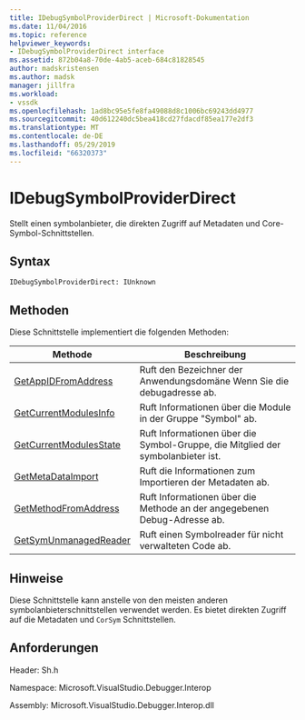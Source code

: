 ```yaml
---
title: IDebugSymbolProviderDirect | Microsoft-Dokumentation
ms.date: 11/04/2016
ms.topic: reference
helpviewer_keywords:
- IDebugSymbolProviderDirect interface
ms.assetid: 872b04a8-70de-4ab5-aceb-684c81828545
author: madskristensen
ms.author: madsk
manager: jillfra
ms.workload:
- vssdk
ms.openlocfilehash: 1ad8bc95e5fe8fa49088d8c1006bc69243dd4977
ms.sourcegitcommit: 40d612240dc5bea418cd27fdacdf85ea177e2df3
ms.translationtype: MT
ms.contentlocale: de-DE
ms.lasthandoff: 05/29/2019
ms.locfileid: "66320373"
---
```

# <a name="idebugsymbolproviderdirect"></a>IDebugSymbolProviderDirect
Stellt einen symbolanbieter, die direkten Zugriff auf Metadaten und Core-Symbol-Schnittstellen.

## <a name="syntax"></a>Syntax

```
IDebugSymbolProviderDirect: IUnknown
```

## <a name="methods"></a>Methoden
 Diese Schnittstelle implementiert die folgenden Methoden:

|Methode|Beschreibung|
|------------|-----------------|
|[GetAppIDFromAddress](../../../extensibility/debugger/reference/idebugsymbolproviderdirect-getappidfromaddress.md)|Ruft den Bezeichner der Anwendungsdomäne Wenn Sie die debugadresse ab.|
|[GetCurrentModulesInfo](../../../extensibility/debugger/reference/idebugsymbolproviderdirect-getcurrentmodulesinfo.md)|Ruft Informationen über die Module in der Gruppe "Symbol" ab.|
|[GetCurrentModulesState](../../../extensibility/debugger/reference/idebugsymbolproviderdirect-getcurrentmodulesstate.md)|Ruft Informationen über die Symbol-Gruppe, die Mitglied der symbolanbieter ist.|
|[GetMetaDataImport](../../../extensibility/debugger/reference/idebugsymbolproviderdirect-getmetadataimport.md)|Ruft die Informationen zum Importieren der Metadaten ab.|
|[GetMethodFromAddress](../../../extensibility/debugger/reference/idebugsymbolproviderdirect-getmethodfromaddress.md)|Ruft Informationen über die Methode an der angegebenen Debug-Adresse ab.|
|[GetSymUnmanagedReader](../../../extensibility/debugger/reference/idebugsymbolproviderdirect-getsymunmanagedreader.md)|Ruft einen Symbolreader für nicht verwalteten Code ab.|

## <a name="remarks"></a>Hinweise
 Diese Schnittstelle kann anstelle von den meisten anderen symbolanbieterschnittstellen verwendet werden. Es bietet direkten Zugriff auf die Metadaten und `CorSym` Schnittstellen.

## <a name="requirements"></a>Anforderungen
 Header: Sh.h

 Namespace: Microsoft.VisualStudio.Debugger.Interop

 Assembly: Microsoft.VisualStudio.Debugger.Interop.dll